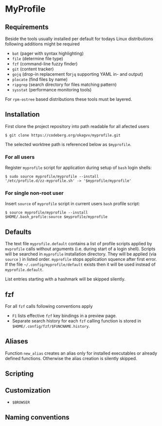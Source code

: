# MyProfile

## Requirements

Beside the tools usually installed per default for todays Linux distributions following additions
might be required

- `bat` (pager with syntax highlighting)
- `file` (determine file type)
- `fzf` (command-line fuzzy finder)
- `git` (content tracker)
- `gojq` (drop-in replacement for`jq` supporting YAML in- and output)
- `plocate` (find files by name)
- `ripgrep` (search directory for files matching pattern)
- `sysstat` (performance monitoring tools)

For `rpm-ostree` based distributions these tools must be layered.

## Installation

First clone the project repository into path readable for all afected users

``` shell
$ git clone https://codeberg.org/okagvv/myprofile.git
```

The selected worktree path is referenced below as `$myprofile`.

### For all users

Register `myprofile` script for application during setup of `bash` login shells:

``` shell
$ sudo source myprofile/myprofile --install
'/etc/profile.d/zz-myprofile.sh' -> '$myprofile/myprofile'
```

### For single non-root user

Insert `source` of `myprofile` script in current users `bash` profile script:

``` shell
$ source myprofile/myprofile --install
$HOME/.bash_profile:source $myprofile/myprofile
```

## Defaults

The text file `myprofile.default` contains a list of profile scripts applied by `mvprofile` calls
without arguments (i.e. during start of a login shell).  Scripts will be searched in `myprofile`
installation directory. They will be applied (via `source` ) in listed order. `myprofile` stops
application squence after first error. If the file `~/.config/myprofile/default` exists then it will
be used instead of `myprofile.default`.

List entries starting with a hashmark will be skipped silently.

## fzf

For all `fzf` calls following conventions apply

- `F1` lists effective `fzf` key bindings in a preview page.
- Separate search history for each `fzf` calling function is stored in
  `$HOME/.config/fzf/$FUNCNAME.history`.

## Aliases

Function `new_alias` creates an alias only for installed executables or already defined
functions. Otherwise the alias creation is silently skipped.

## Scripting

## Customization

- `$BROWSER`

## Naming conventions
